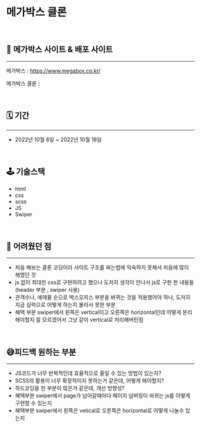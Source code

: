 # 메가박스 클론

<br>

## 📄 메가박스 사이트 & 배포 사이트

---

메가박스 : https://www.megabox.co.kr/

메가박스 클론 :

<br>

## 🗓 기간

---

- 2022년 10월 6일 ~ 2022년 10월 18일

<br>

## 🕹 기술스택

- html
- css
- scss
- JS
- Swiper

<br>

## 🤔 어려웠던 점

---

- 처음 해보는 클론 코딩이라 사이트 구조를 짜는법에 익숙하지 못해서 처음에 많이 해맸던 것
- js 없이 최대한 css로 구현하려고 했으나 도저히 생각이 안나서 js로 구현 한 내용들 (header 부분 , swiper 사용)
- 관객수나, 예매율 순으로 박스오피스 부분을 바뀌는 것을 적용했어야 하나, 도저히 지금 실력으로 어떻게 하는지 몰라서 못한 부분
- 혜택 부분 swiper에서 왼쪽은 vertical이고 오른쪽은 horizontal인데 어떻게 분리해야할지 잘 모르겠어서 그냥 같이 vertical로 처리해버린점

<br>

## 😅피드백 원하는 부분

---

- JS코드가 너무 반복적인데 효율적으로 줄일 수 있는 방법이 있는지?
- SCSS의 활용이 너무 확장적이지 못하는거 같은데, 어떻게 해야할지?
- 하드코딩을 한 부분이 많은거 같은데, 개선 방향성?
- 혜택부분 swiper에서 page가 넘어갈때마다 페이지 넘버링이 바뀌는 js를 어떻게 구현할 수 있는지
- 혜택부분 swiper에서 왼쪽은 vetical로 오른쪽은 horizontal로 어떻게 나눌수 있는지
